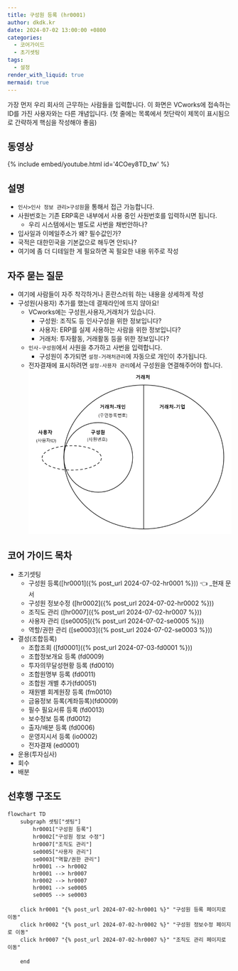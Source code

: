 ```yaml
---
title: 구성원 등록 (hr0001)
author: dkdk.kr
date: 2024-07-02 13:00:00 +0800
categories:
  - 코어가이드
  - 초기셋팅
tags:
  - 설정
render_with_liquid: true
mermaid: true
---
```

가장 먼저 우리 회사의 근무하는 사람들을 입력합니다. 이 화면은 VCworks에 접속하는 ID를 가진 사용자와는 다른 개념입니다. (첫 줄에는 목록에서 첫단락이 제목이 표시됨으로 간략하게 핵심을 작성해야 좋음)

## 동영상

{% include embed/youtube.html id='4COey8TD_tw' %}

## 설명

- `인사>인사 정보 관리>구성원`을 통해서 접근 가능합니다.
- 사원번호는 기존 ERP혹은 내부에서 사용 중인 사원번호를 입력하시면 됩니다.
	- 우리 시스템에서는 별도로 사번을 채번안하나?
- 입사일과 이메일주소가 왜? 필수값인가?
- 국적은 대한민국을 기본값으로 해두면 안되나?
- 여기에 좀 더 디테일한 게 필요하면 꼭 필요한 내용 위주로 작성

## 자주 묻는 질문

- 여기에 사람들이 자주 착각하거나 혼란스러워 하는 내용을 상세하게 작성
- 구성원(사용자) 추가를 했는데 결재라인에 뜨지 않아요!
	-  VCworks에는 구성원,사용자,거래처가 있습니다.
		- 구성원: 조직도 등 인사구성을 위한 정보입니다?
		- 사용자: ERP를 실제 사용하는 사람을 위한 정보입니다?
		- 거래처: 투자활동, 거래활동 등을 위한 정보입니다?
	- `인사-구성원`에서 사원을 추가하고 사번을 입력합니다.
		- 구성원이 추가되면 `설정-거래처관리`에 자동으로 개인이 추가됩니다.
	- 전자결재에 표시하려면 `설정-사용자 관리`에서 구성원을 연결해주어야 합니다.
![개념도|500](assets/img/Pasted%20image%2020240710193341.png)


## 코어 가이드 목차

- 초기셋팅
	- 구성원 등록([hr0001]({% post_url 2024-07-02-hr0001 %})) 👈 _현재 문서
	- 구성원 정보수정 ([hr0002]({% post_url 2024-07-02-hr0002 %}))
	- 조직도 관리 ([hr0007]({% post_url 2024-07-02-hr0007 %}))  
	- 사용자 관리 ([se0005]({% post_url 2024-07-02-se0005 %}))  
	- 역할/권한 관리 ([se0003]({% post_url 2024-07-02-se0003 %}))  
- 결성(조합등록)
	- 조합조회 ([fd0001]({% post_url 2024-07-03-fd0001 %}))  
	- 조합정보개요 등록 (fd0009)
	- 투자의무달성현황 등록 (fd0010)
	- 조합원명부 등록 (fd0011)
	- 조합원 개별 추가(fd0051)
	- 재원별 회계원장 등록 (fm0010)
	- 금융정보 등록(계좌등록)(fd0009)
	- 필수 필요서류 등록 (fd0013)
	- 보수정보 등록 (fd0012)
	- 출자/배분 등록 (fd0006)
	- 운영지시서 등록 (io0002)
	- 전자결재 (ed0001)
- 운용(투자심사)
- 회수
- 배분

## 선후행 구조도

```mermaid
flowchart TD
    subgraph 셋팅["셋팅"]
        hr0001["구성원 등록"]
        hr0002["구성원 정보 수정"]
        hr0007["조직도 관리"]
        se0005["사용자 관리"]
        se0003["역할/권한 관리"]
        hr0001 --> hr0002
        hr0001 --> hr0007
        hr0002 --> hr0007
        hr0001 --> se0005
        se0005 --> se0003

    click hr0001 "{% post_url 2024-07-02-hr0001 %}" "구성원 등록 페이지로 이동"
    click hr0002 "{% post_url 2024-07-02-hr0002 %}" "구성원 정보수정 페이지로 이동"
    click hr0007 "{% post_url 2024-07-02-hr0007 %}" "조직도 관리 페이지로 이동"

    end

```
